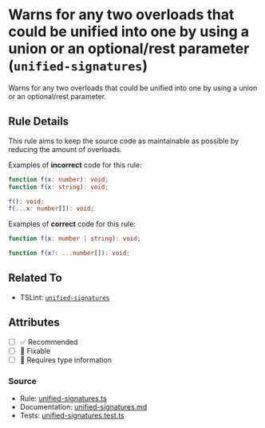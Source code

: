 # Warns for any two overloads that could be unified into one by using a union or an optional/rest parameter (`unified-signatures`)

Warns for any two overloads that could be unified into one by using a union or an optional/rest parameter.

## Rule Details

This rule aims to keep the source code as maintainable as possible by reducing the amount of overloads.

Examples of **incorrect** code for this rule:

```ts
function f(x: number): void;
function f(x: string): void;
```

```ts
f(): void;
f(...x: number[]): void;
```

Examples of **correct** code for this rule:

```ts
function f(x: number | string): void;
```

```ts
function f(x?: ...number[]): void;
```

## Related To

- TSLint: [`unified-signatures`](https://palantir.github.io/tslint/rules/unified-signatures/)

## Attributes

- [ ] ✅ Recommended
- [ ] 🔧 Fixable
- [ ] 💭 Requires type information

### Source

- Rule: [unified-signatures.ts](https://github.com/typescript-eslint/typescript-eslint/blob/main/packages/eslint-plugin/src/rules/unified-signatures.ts)
- Documentation: [unified-signatures.md](https://github.com/typescript-eslint/typescript-eslint/blob/main/packages/eslint-plugin/docs/rules/unified-signatures.md)
- Tests: [unified-signatures.test.ts](https://github.com/typescript-eslint/typescript-eslint/blob/main/packages/eslint-plugin/tests/rules/unified-signatures.test.ts)
